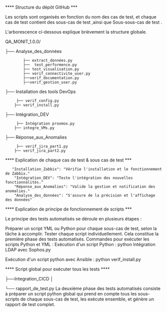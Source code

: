 **** Structure du dépôt GitHub ***

Les scripts sont organisés en fonction du nom des cas de test, et chaque cas de test contient des sous-cas de test ,ainsi que Sous-sous-cas de test .

L'arborescence ci-dessous explique brièvement la structure globale.

QA_MONIT_1.0.0/

├── Analyse_des_données

            ├── extract_données.py
            ├──  test_performence.py
            ├── test_visualisation.py
            ├── verif_connectivite_user.py
            ├──verif_documentation.py
            ├──verif_gestion_user.py
           
├── Installation des tools DevOps

         ├── verif_config.py
        ├── verif_install.py
        
├── Intégration_DEV

         ├── Intégration proxmox.py
        ├── integre_VMs.py
        
├── Réponse_aux_Anomalies

         ├── verif_jira_part1.py
        ├── verif_jira_part2.py
        
**** Explication de chaque cas de test & sous cas de test ***

       "Installation_Zabbix": "Vérifie l'installation et le fonctionnement de Zabbix."
        "Intégration_DEV": "Teste l'intégration des nouvelles fonctionnalités."
        "Réponse_aux_Anomalies": "Valide la gestion et notification des anomalies."
        "Analyse_des_données": "S'assure de la précision et l'affichage des données"

**** Explication de principe de fonctionnement de scripts ***

Le principe des tests automatisés se déroule en plusieurs étapes :

Préparer un script YML ou Python pour chaque sous-cas de test, selon la tâche à accomplir. Tester chaque script individuellement. Cela constitue la première phase des tests automatisés. Commandes pour exécuter les scripts Python et YML : Exécution d'un script Python : python Intégration LDAP avec Sophos.py

Exécution d'un script python avec Ansible :
 python verif_install.py

**** Script global pour exécuter tous les tests ****

├──Integration_CICD  │ 

└── rapport_de_test.py 
La deuxième phase des tests automatisés consiste à préparer un script python global qui prend en compte tous les sous-scripts de chaque sous-cas de test, les exécute ensemble, et génère un rapport de test complet.

